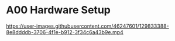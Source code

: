 # A00 Hardware Setup

https://user-images.githubusercontent.com/46247601/129833388-8e8ddddb-3706-4f1e-b912-3f34c6a43b9e.mp4


